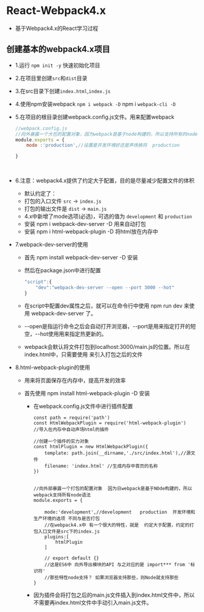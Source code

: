 # React-Webpack4.x

- 基于Webpack4.x的React学习过程



## 创建基本的webpack4.x项目

- 1.运行 `npm init -y` 快速初始化项目

- 2.在项目里创建`src`和`dist`目录

- 3.在src目录下创建`index.html`,`index.js`

- 4.使用npm安装webpack   `npm i webpack -D`   npm i `webpack-cli -D`

- 5.在项目的根目录创建webpack.config.js文件。用来配置webpack

  ~~~js
  //webpack.config.js
  //向外暴露一个大包的配置对象，因为webpack是基于node构建的，所以支持所有的node语法。
  module.exports = {
      mode :'production',//设置是开发环境好还是声场换将  production

  }
  ~~~

  ​

- 6.注意：webpack4.x提供了约定大于配置，目的是尽量减少配置文件的体积
  - 默认约定了：
  - 打包的入口文件 `src` -> `index.js`
  - 打包的输出文件是 `dist` -> `main.js`
  - 4.x中新增了mode选项(必选)，可选的值为 `development` 和 `production`
  - 安装 npm i webpack-dev-server -D  用来自动打包
  - 安装 npm i html-webpack-plugin -D  将html放在内存中

- 7.webpack-dev-server的使用

  - 首先 npm install webpack-dev-server -D 安装

  - 然后在package.json中进行配置

    ~~~js
    "script":{
        "dev":"webpack-dev-server --open --port 3000 --hot"
    }
    ~~~

  - 在script中配置dev属性之后，就可以在命令行中使用 npm run dev 来使用 webpack-dev-server 了。

  - --open是指运行命令之后会自动打开浏览器，--port是用来指定打开的短空，--hot使用用来指定热更新的。

  - webpack会默认将文件打包到localhost:3000/main.js的位置。所以在index.html中，只需要使用    <script src="/main.js"></script>  来引入打包之后的文件

- 8.html-webpack-plugin的使用

  - 用来将页面保存在内存中，提高开发的效率


  - 首先使用 npm install html-webpack-plugin -D 安装

    - 在webpack.config.js文件中进行插件配置

      ~~~
      const path = require('path')
      const HtmlWebpackPlugin = require('html-webpack-plugin')
      //导入在内存中自动声场html的插件

      //创建一个插件的实力对象
      const htmlPlugin = new HtmlWebpackPlugin({
          template: path.join(__dirname,'./src/index.html'),//源文件
          filename: 'index.html' //生成内存中首页的名称
      })


      //向外部暴露一个打包的配置对象  因为日webpack是基于NOde构建的，所以webpack支持所有node语法
      module.exports = {

          mode:'development',//development   production  开发环境和生产环境的选项 不同与是否打包
          //在webpack4.x中 有一个很大的特性，就是  约定大于配置，约定的打包入口文件是src下的index.js
          plugins:[
              htmlPlugin
          ]

          // export default {}
          //这是ES6中 向外导出模块的API 与之对应的是 import*** from '标识符'
          //那些特性node支持？ 如果浏览器支持那些，则Node就支持那些
      }
      ~~~

    - 因为插件会将打包之后的main.js文件插入到index.html文件中，所以不需要再index.html文件中手动引入main.js文件。